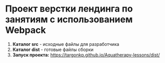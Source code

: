 # Проект верстки лендинга по занятиям с использованием Webpack

1) **Каталог src** - исходные файлы для разработчика
2) **Каталог dist** - готовые файлы сборки
3) **Запуск проекта:** https://targonkp.github.io/Aquatherapy-lessons/dist/

